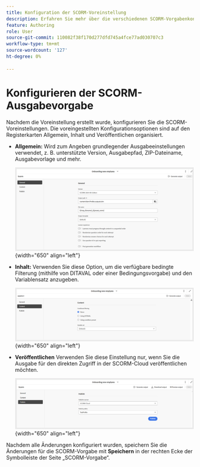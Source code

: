 ```yaml
---
title: Konfiguration der SCORM-Voreinstellung
description: Erfahren Sie mehr über die verschiedenen SCORM-Vorgabenkonfigurationen im Lern- und Schulungsinhalt
feature: Authoring
role: User
source-git-commit: 110082f38f170d277dfd745a4fce77ad030707c3
workflow-type: tm+mt
source-wordcount: '127'
ht-degree: 0%

---
```


# Konfigurieren der SCORM-Ausgabevorgabe

Nachdem die Voreinstellung erstellt wurde, konfigurieren Sie die SCORM-Voreinstellungen. Die voreingestellten Konfigurationsoptionen sind auf den Registerkarten Allgemein, Inhalt und Veröffentlichen organisiert.

- **Allgemein:** Wird zum Angeben grundlegender Ausgabeeinstellungen verwendet, z. B. unterstützte Version, Ausgabepfad, ZIP-Dateiname, Ausgabevorlage und mehr.

  ![](assets/scorm-general-tab.png){width="650" align="left"}

- **Inhalt:** Verwenden Sie diese Option, um die verfügbare bedingte Filterung (mithilfe von DITAVAL oder einer Bedingungsvorgabe) und den Variablensatz anzugeben.

  ![](assets/scorm-content-tab.png){width="650" align="left"}

- **Veröffentlichen** Verwenden Sie diese Einstellung nur, wenn Sie die Ausgabe für den direkten Zugriff in der SCORM-Cloud veröffentlichen möchten.

  ![](assets/scorm-publish-tab.png){width="650" align="left"}

Nachdem alle Änderungen konfiguriert wurden, speichern Sie die Änderungen für die SCORM-Vorgabe mit **Speichern** in der rechten Ecke der Symbolleiste der Seite „SCORM-Vorgabe“.


